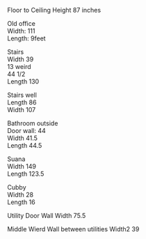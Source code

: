 
Floor to Ceiling Height 87 inches  
  
Old office  
Width: 111  
Length: 9feet  
  
Stairs  
Width 39  
13 weird  
44 1/2  
Length 130  
  
Stairs well  
Length 86  
Width 107  
  
Bathroom outside  
Door wall: 44  
Width 41.5  
Length 44.5  
  
Suana  
Width 149  
Length 123.5  
  
Cubby  
Width 28  
Length 16  

Utility Door Wall
Width 75.5 

Middle Wierd Wall between utilities
Width2 39